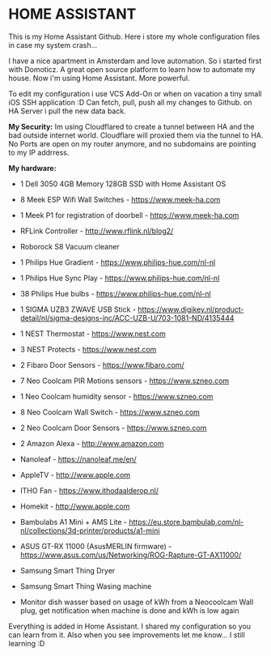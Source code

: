 
# HOME ASSISTANT # 

This is my Home Assistant Github. Here i store my whole configuration files in case my system crash...

I have a nice apartment in Amsterdam and love automation. So i started first with Domoticz. 
A great open source platform to learn how to automate my house. Now i'm using Home Assistant. More powerful.

To edit my configuration i use VCS Add-On or when on vacation a tiny small iOS SSH application :D 
Can fetch, pull, push all my changes to Github. on HA Server i pull the new data back.

**My Security:**
Im using Cloudflared to create a tunnel between HA and the bad outside internet world.
Cloudflare will proxied them via the tunnel to HA. 
No Ports are open on my router anymore, and no subdomains are pointing to my IP addrress.

**My hardware:**
- 1 Dell 3050 4GB Memory 128GB SSD with Home Assistant OS

- 8 Meek ESP Wifi Wall Switches - https://www.meek-ha.com

- 1 Meek P1 for registration of doorbell - https://www.meek-ha.com

- RFLink Controller - http://www.rflink.nl/blog2/

- Roborock S8 Vacuum cleaner

- 1 Philips Hue Gradient - https://www.philips-hue.com/nl-nl
- 1 Philips Hue Sync Play - https://www.philips-hue.com/nl-nl
- 38 Philips Hue bulbs - https://www.philips-hue.com/nl-nl

- 1 SIGMA UZB3 ZWAVE USB Stick - https://www.digikey.nl/product-detail/nl/sigma-designs-inc/ACC-UZB-U/703-1081-ND/4135444

- 1 NEST Thermostat - https://www.nest.com
- 3 NEST Protects - https://www.nest.com

- 2 Fibaro Door Sensors - https://www.fibaro.com/
- 7 Neo Coolcam PIR Motions sensors - https://www.szneo.com
- 1 Neo Coolcam humidity sensor - https://www.szneo.com
- 8 Neo Coolcam Wall Switch - https://www.szneo.com
- 2 Neo Coolcam Door Sensors - https://www.szneo.com

- 2 Amazon Alexa - http://www.amazon.com

- Nanoleaf - https://nanoleaf.me/en/
- AppleTV - http://www.apple.com
- ITHO Fan - https://www.ithodaalderop.nl/
- Homekit - http://www.apple.com

- Bambulabs A1 Mini + AMS Lite - https://eu.store.bambulab.com/nl-nl/collections/3d-printer/products/a1-mini

- ASUS GT-RX 11000 (AsusMERLIN firmware) - https://www.asus.com/us/Networking/ROG-Rapture-GT-AX11000/

- Samsung Smart Thing Dryer
- Samsung Smart Thing Wasing machine

- Monitor dish wasser based on usage of kWh from a Neocoolcam Wall plug, get notification when machine is done and kWh is low again

Everything is added in Home Assistant. I shared my configuration so you can learn from it.
Also when you see improvements let me know... I still learning :D
